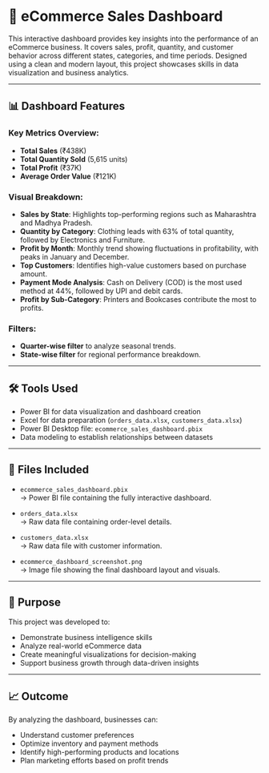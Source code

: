# 🛒 eCommerce Sales Dashboard

This interactive dashboard provides key insights into the performance of an eCommerce business. It covers sales, profit, quantity, and customer behavior across different states, categories, and time periods. Designed using a clean and modern layout, this project showcases skills in data visualization and business analytics.

---

## 📊 Dashboard Features

### Key Metrics Overview:
- **Total Sales** (₹438K)
- **Total Quantity Sold** (5,615 units)
- **Total Profit** (₹37K)
- **Average Order Value** (₹121K)

### Visual Breakdown:
- **Sales by State**: Highlights top-performing regions such as Maharashtra and Madhya Pradesh.
- **Quantity by Category**: Clothing leads with 63% of total quantity, followed by Electronics and Furniture.
- **Profit by Month**: Monthly trend showing fluctuations in profitability, with peaks in January and December.
- **Top Customers**: Identifies high-value customers based on purchase amount.
- **Payment Mode Analysis**: Cash on Delivery (COD) is the most used method at 44%, followed by UPI and debit cards.
- **Profit by Sub-Category**: Printers and Bookcases contribute the most to profits.

### Filters:
- **Quarter-wise filter** to analyze seasonal trends.
- **State-wise filter** for regional performance breakdown.

---

## 🛠 Tools Used

- Power BI for data visualization and dashboard creation
- Excel for data preparation (`orders_data.xlsx`, `customers_data.xlsx`)
- Power BI Desktop file: `ecommerce_sales_dashboard.pbix`
- Data modeling to establish relationships between datasets

---

## 📁 Files Included

- `ecommerce_sales_dashboard.pbix`  
  → Power BI file containing the fully interactive dashboard.

- `orders_data.xlsx`  
  → Raw data file containing order-level details.

- `customers_data.xlsx`  
  → Raw data file with customer information.

- `ecommerce_dashboard_screenshot.png`  
  → Image file showing the final dashboard layout and visuals.

---

## 📌 Purpose

This project was developed to:
- Demonstrate business intelligence skills
- Analyze real-world eCommerce data
- Create meaningful visualizations for decision-making
- Support business growth through data-driven insights

---

## 📈 Outcome

By analyzing the dashboard, businesses can:
- Understand customer preferences
- Optimize inventory and payment methods
- Identify high-performing products and locations
- Plan marketing efforts based on profit trends
